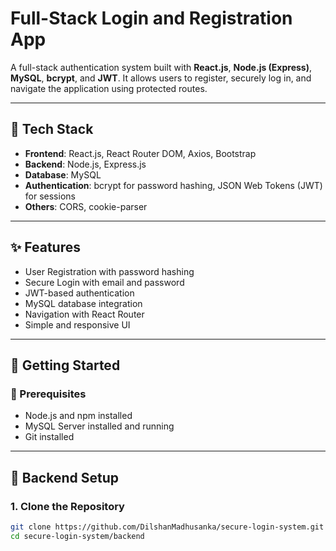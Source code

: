 # Full-Stack Login and Registration App

A full-stack authentication system built with **React.js**, **Node.js (Express)**, **MySQL**, **bcrypt**, and **JWT**. It allows users to register, securely log in, and navigate the application using protected routes.

---

## 🔧 Tech Stack

- **Frontend**: React.js, React Router DOM, Axios, Bootstrap
- **Backend**: Node.js, Express.js
- **Database**: MySQL
- **Authentication**: bcrypt for password hashing, JSON Web Tokens (JWT) for sessions
- **Others**: CORS, cookie-parser

---

## ✨ Features

- User Registration with password hashing
- Secure Login with email and password
- JWT-based authentication
- MySQL database integration
- Navigation with React Router
- Simple and responsive UI

---

## 🚀 Getting Started

### 📁 Prerequisites

- Node.js and npm installed
- MySQL Server installed and running
- Git installed

---

## 🔌 Backend Setup

### 1. Clone the Repository

```bash
git clone https://github.com/DilshanMadhusanka/secure-login-system.git
cd secure-login-system/backend

